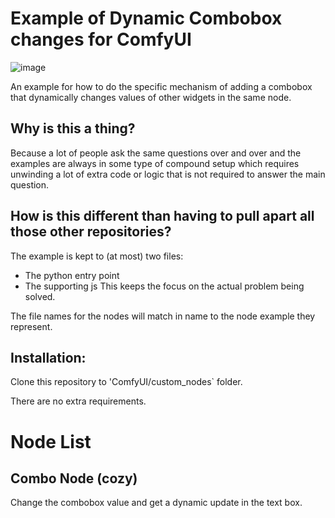 # Example of Dynamic Combobox changes for ComfyUI

![image](https://github.com/user-attachments/assets/55e34d34-0e68-4dd1-8319-8f7ca2e8c4fa)

An example for how to do the specific mechanism of adding a combobox that dynamically changes values of other widgets in the same node.

## Why is this a thing?

Because a lot of people ask the same questions over and over and the examples are always in some type of compound setup which requires unwinding a lot of extra code or logic that is not required to answer the main question.

## How is this different than having to pull apart all those other repositories?

The example is kept to (at most) two files:
* The python entry point
* The supporting js
This keeps the focus on the actual problem being solved.

The file names for the nodes will match in name to the node example they represent.

## Installation:

Clone this repository to 'ComfyUI/custom_nodes` folder.

There are no extra requirements.

# Node List

## Combo Node (cozy)

Change the combobox value and get a dynamic update in the text box.
